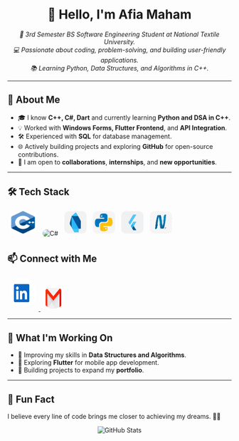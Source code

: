 <!-- Afia Maham's Professional GitHub README -->
<h1 align="center">👋 Hello, I'm Afia Maham</h1>

<p align="center">
  <em>
    🚀 3rd Semester BS Software Engineering Student at National Textile University.<br/>
    💻 Passionate about coding, problem-solving, and building user-friendly applications.<br/>
    📚 Learning Python, Data Structures, and Algorithms in C++.
  </em>
</p>

---

## 🌟 **About Me**
- 🎓 I know **C++, C#, Dart** and currently learning **Python and DSA in C++**.
- 💡 Worked with **Windows Forms, Flutter Frontend**, and **API Integration**.
- 🛠️ Experienced with **SQL** for database management.
- 🌐 Actively building projects and exploring **GitHub** for open-source contributions.
- 💼 I am open to **collaborations**, **internships**, and **new opportunities**.

---

## 🛠️ **Tech Stack**

<p align="left">
  <!-- C++ -->
  <img src="c++.png" alt="C++" width="60" height="50" style="border-radius: 10px; margin: 5px;">
  
  <!-- C# -->
  <img src="c#.jpg" alt="C#" width="50" height="50" style="border-radius: 10px; margin: 5px;">
  
  <!-- Dart -->
  <img src="dart.png" alt="Dart" width="50" height="50" style="border-radius: 10px; margin: 5px;">
  
  <!-- Python -->
  <img src="python.png" alt="Python" width="50" height="50" style="border-radius: 10px; margin: 5px;">
  
  <!-- Flutter -->
  <img src="flutter.jpg" alt="Flutter" width="50" height="50" style="border-radius: 10px; margin: 5px;">
  
  <!-- .NET -->
  <img src=".net.png" alt=".NET" width="50" height="50" style="border-radius: 10px; margin: 5px;">
</p>

## 📫 **Connect with Me**

<p align="left">
  <!-- LinkedIn -->
  <a href="https://www.linkedin.com/in/afiamaham/" target="_blank">
    <img src="linkedIn.png" alt="LinkedIn" width="60" height="70" style="border-radius: 80%; margin: 5px;">
  </a>
  
  <!-- Gmail -->
  <a href="mailto:afiamaham08@gmail.com" target="_blank">
    <img src="gmail.jpg" alt="Gmail" width="50" height="50" style="border-radius: 50%; margin: 5px;">
  </a>
</p>

---

## 🚀 **What I'm Working On**
- 🌱 Improving my skills in **Data Structures and Algorithms**.
- 🎯 Exploring **Flutter** for mobile app development.
- 🔭 Building projects to expand my **portfolio**.

---

## 🎨 **Fun Fact**
I believe every line of code brings me closer to achieving my dreams. 🚀✨

<p align="center">
  <img src="https://github-readme-stats.vercel.app/api?username=AfiaMaham&show_icons=true&theme=radical" alt="GitHub Stats" />
</p>
